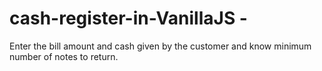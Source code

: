 # cash-register-in-VanillaJS -
Enter the bill amount and cash given by the customer and know minimum number of notes to return.
 
